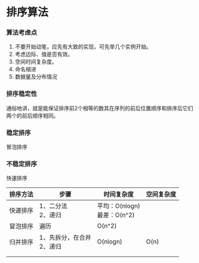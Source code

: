 # 排序算法
### 算法考虑点
1. 不要开始动笔，应先有大致的实现，可先举几个实例开始。
2. 考虑边际、值是否有效。
3. 空间时间复杂度。
4. 命名缩进
5. 数据量及分布情况








### 排序稳定性
通俗地讲，就是能保证排序前2个相等的数其在序列的前后位置顺序和排序后它们两个的前后顺序相同。 
### 稳定排序
冒泡排序
### 不稳定排序
快速排序




| 排序方法 | 步骤 | 时间复杂度 | 空间复杂度 |
| --- | --- | --- | --- |
| 快速排序 | 1、二分法<br> 2、递归 | 平均：O(nlogn) <br> 最差：O(n^2)|  |
| 冒泡排序 | 遍历 | O(n^2) |  |
| 归并排序 | 1、先拆分，在合并<br> 2、递归 | O(nlogn) | O(n) |
|  |  |  |  |
|  |  |  |  |



